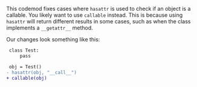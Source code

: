This codemod fixes cases where `hasattr` is used to check if an object is a callable. You likely want to use `callable` instead. This is because using `hasattr` will return different results in some cases, such as when the class implements a `__getattr__` method. 

Our changes look something like this:
```diff
 class Test:
     pass

 obj = Test()
- hasattr(obj, "__call__")
+ callable(obj)
```
